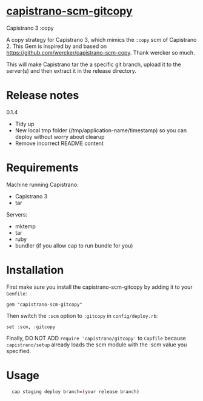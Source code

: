 [  capistrano-scm-gitcopy ](https://github.com/xuwupeng2000/capsitrano-scm-gitcopy)
===================

Capistrano 3 :copy

A copy strategy for Capistrano 3, which mimics the `:copy` scm of Capistrano 2.
This Gem is inspired by and based on https://github.com/wercker/capistrano-scm-copy.
Thank wercker so much.

This will make Capistrano tar the a specific git branch, upload it to the server(s) and then extract it in the release directory.

Release notes
============
0.1.4
- Tidy up
- New local tmp folder (/tmp/application-name/timestamp) so you can deploy without worry about clearup
- Remove incorrect README content

Requirements
============

Machine running Capistrano:

- Capistrano 3
- tar

Servers:

- mktemp
- tar
- ruby
- bundler (if you allow cap to run bundle for you)

Installation
============

First make sure you install the capistrano-scm-gitcopy by adding it to your `Gemfile`:

    gem "capistrano-scm-gitcopy"

Then switch the `:scm` option to `:gitcopy` in `config/deploy.rb`:

    set :scm, :gitcopy

Finally, DO NOT ADD `require 'capistrano/gitcopy'` to `Capfile` because `capistrano/setup` already loads the scm module with the :scm value you specified.


Usage
============

```bash
  cap staging deploy branch=(your release branch)
  ```
